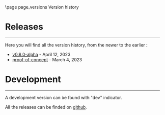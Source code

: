 \page page_versions Version history

# Releases
***
Here you will find all the version history, from the newer to the earlier :
- <a href="https://github.com/eziocangialosi/OVL-IoT/releases/tag/v0.8.0-alpha">v0.8.0-alpha</a> - April 12, 2023
- <a href="https://github.com/eziocangialosi/OVL-IoT/releases/tag/proof-of-concept">proof-of-concept</a> - March 4, 2023

# Development
***
A development version can be found with "dev" indicator.

All the releases can be finded on <a href="https://github.com/eziocangialosi/ovl-iot">github</a>.
